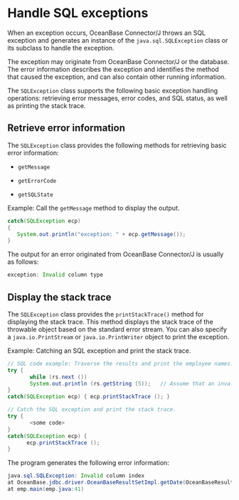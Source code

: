 Handle SQL exceptions 
==========================================

When an exception occurs, OceanBase Connector/J throws an SQL exception and generates an instance of the `java.sql.SQLException` class or its subclass to handle the exception. 

The exception may originate from OceanBase Connector/J or the database. The error information describes the exception and identifies the method that caused the exception, and can also contain other running information. 

The `SQLException` class supports the following basic exception handling operations: retrieving error messages, error codes, and SQL status, as well as printing the stack trace. 

Retrieve error information 
--------------------------------------------

The `SQLException` class provides the following methods for retrieving basic error information:

* `getMessage`

  

* `getErrorCode`

  

* `getSQLState`

  




Example: Call the `getMessage` method to display the output. 

```java
catch(SQLException ecp)
{
   System.out.println("exception: " + ecp.getMessage());
}
```



The output for an error originated from OceanBase Connector/J is usually as follows: 

```java
exception: Invalid column type
```



Display the stack trace 
-----------------------------------------

The `SQLException` class provides the `printStackTrace()` method for displaying the stack trace. This method displays the stack trace of the throwable object based on the standard error stream. You can also specify a `java.io.PrintStream` or `java.io.PrintWriter` object to print the exception. 

Example: Catching an SQL exception and print the stack trace. 

```java
// SQL code example: Traverse the results and print the employee names.  
try { 
       while (rs.next ()) 
       System.out.println (rs.getString (5));   // Assume that an invalid column index is used.
}
catch(SQLException ecp) { ecp.printStackTrace (); } 

// Catch the SQL exception and print the stack trace.
try { 
       <some code> 
} 
catch(SQLException ecp) {
      ecp.printStackTrace (); 
} 
```



The program generates the following error information:

```java
java.sql.SQLException: Invalid column index
at OceanBase.jdbc.driver.OceanBaseResultSetImpl.getDate(OceanBaseResultSetImpl.java:1556)
at emp.main(emp.java:41)
```


